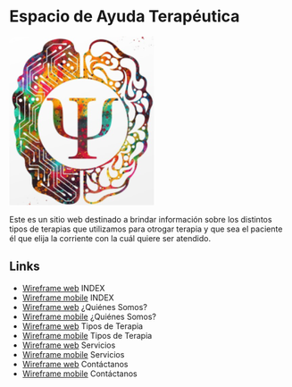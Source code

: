# Espacio de Ayuda Terapéutica

![Logo](img/logo-psicologia.png)

Este es un sitio web destinado a brindar información sobre los distintos tipos de terapias que utilizamos para otrogar terapia y que sea el paciente él que elija la corriente con la cuál quiere ser atendido.

## Links

- [Wireframe web](https://wireframe.cc/AEyuMK) INDEX
- [Wireframe mobile](https://wireframe.cc/8gD6cl) INDEX
- [Wireframe web](https://wireframe.cc/BseuzT) ¿Quiénes Somos?
- [Wireframe mobile](https://wireframe.cc/Q8Ha8f) ¿Quiénes Somos?
- [Wireframe web](https://wireframe.cc/CUjudI) Tipos de Terapia
- [Wireframe mobile](https://wireframe.cc/p4H50j) Tipos de Terapia
- [Wireframe web](https://wireframe.cc/wgUSUX) Servicios
- [Wireframe mobile](https://wireframe.cc/LKL6uS) Servicios
- [Wireframe web](https://wireframe.cc/rTjI2G) Contáctanos
- [Wireframe mobile](https://wireframe.cc/1QB4wS) Contáctanos
